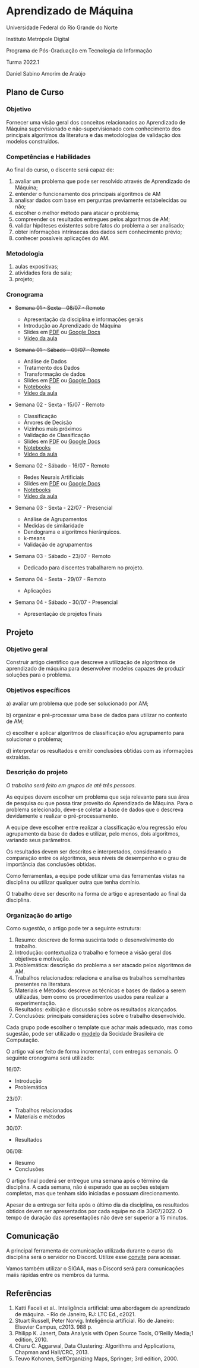 
# Aprendizado de Máquina

Universidade Federal do Rio Grande do Norte

Instituto Metrópole Digital

Programa de Pós-Graduação em Tecnologia da Informação

Turma 2022.1

Daniel Sabino Amorim de Araújo

## Plano de Curso

### Objetivo

Fornecer uma visão geral dos conceitos relacionados ao Aprendizado de Máquina supervisionado e não-supervisionado com conhecimento dos principais algoritmos da literatura e das metodologias de validação dos modelos construídos.

### Competências e Habilidades

Ao final do curso, o discente será capaz de:

1. avaliar um problema que pode ser resolvido através de Aprendizado de Máquina;
2. entender o funcionamento dos principais algoritmos de AM
3. analisar dados com base em perguntas previamente estabelecidas ou não;
4. escolher o melhor método para atacar o problema;
5. compreender os resultados entregues pelos algoritmos de AM;
6. validar hipóteses existentes sobre fatos do problema a ser analisado;
7. obter informações intrínsecas dos dados sem conhecimento prévio;
8. conhecer possíveis aplicações do AM.

### Metodologia

1. aulas expositivas;
2. atividades fora de sala;
3. projeto;

### Cronograma

- ~~Semana 01 - Sexta - 08/07 - Remoto~~
  - Apresentação da disciplina e informações gerais
  - Introdução ao Aprendizado de Máquina
  - Slides em [PDF](./01_Introducao/slides/PPgTI3001%20-%202022.1%20-%20AM%20-%2001%20-%20Introdu%C3%A7%C3%A3o.pdf) ou [Google Docs](https://docs.google.com/presentation/d/1LN1KMfaIN8gKBZFe6J4m68FHsYd_RhxagrGjsdzq-l0/edit?usp=sharing)
  - [Vídeo da aula](https://youtu.be/9ppcTOEqjE0)
- ~~Semana 01 - Sábado - 09/07 - Remoto~~
  - Análise de Dados
  - Tratamento dos Dados
  - Transformação de dados
  - Slides em [PDF](./02_Analise_e_Visualizacao_de_dados/slides/PPgTI3001%20-%202022.1%20-%20AM%20-%2002%20-%20An%C3%A1lise%20e%20Visualiza%C3%A7%C3%A3o%20de%20Dados.pdf) ou [Google Docs](https://docs.google.com/presentation/d/10J49_bTuvD-9xu66jh9YudWAFbBrBzWDDl5d15aDqps/edit?usp=sharing)
  - [Notebooks](./02_Analise_e_Visualizacao_de_dados/exemplos/)
  - [Vídeo da aula](https://youtu.be/VCYxwih4Z8Q)

- Semana 02 - Sexta - 15/07 - Remoto
  - Classificação
  - Árvores de Decisão
  - Vizinhos mais próximos
  - Validação de Classificação
  - Slides em [PDF](./03_AM_Supervisionado_Parte_I/slides/PPgTI3001%20-%202022.1%20-%20AM%20-%2003%20-%20Classifica%C3%A7%C3%A3o%20-%20Parte%20I.pdf) ou [Google Docs](https://docs.google.com/presentation/d/1LsiuxaRrVKTU2rAg3toKLmzbKifZv6NMc3xeNbNW70U/edit?usp=sharing)
  - [Notebooks](./03_AM_Supervisionado_Parte_I/exemplos/)
  - [Vídeo da aula]()

- Semana 02 - Sábado - 16/07 - Remoto
  - Redes Neurais Artificiais
  - Slides em [PDF](./04_AM_Supervisionado_Parte_II/slides/PPgTI3001%20-%202022.1%20-%20AM%20-%2004%20-%20Classifica%C3%A7%C3%A3o%20-%20Parte%20II.pdf) ou [Google Docs](https://docs.google.com/presentation/d/1eULsm-bcuArCgLR0caz5JMs-xkHKmYK5VQ5KxuyZV6E/edit?usp=sharing)
  - [Notebooks](./04_AM_Supervisionado_Parte_II/exemplos/)
  - [Vídeo da aula]() 

- Semana 03 - Sexta - 22/07 - Presencial
  - Análise de Agrupamentos
  - Medidas de similaridade
  - Dendograma e algoritmos hierárquicos.
  - k-means
  - Validação de agrupamentos

- Semana 03 - Sábado - 23/07 - Remoto
  - Dedicado para discentes trabalharem no projeto.

- Semana 04 - Sexta - 29/07 - Remoto
  - Aplicações

- Semana 04 - Sábado - 30/07 - Presencial
  - Apresentação de projetos finais

## Projeto

### Objetivo geral

Construir artigo científico que descreve a utilização de algoritmos de aprendizado de máquina para desenvolver modelos capazes de produzir soluções para o problema.

### Objetivos específicos

a) avaliar um problema que pode ser solucionado por AM;

b) organizar e pré-processar uma base de dados para utilizar no contexto de AM;

c) escolher e aplicar algoritmos de classificação e/ou agrupamento para solucionar o problema;

d) interpretar os resultados e emitir conclusões obtidas com as informações extraídas.

### Descrição do projeto

_O trabalho será feito em grupos de até três pessoas._

As equipes devem escolher um problema que seja relevante para sua área de pesquisa ou que possa tirar proveito do Aprendizado de Máquina. Para o problema selecionado, deve-se coletar a base de dados que o descreva devidamente e realizar o pré-processamento.

A equipe deve escolher entre realizar a classificação e/ou regressão e/ou agrupamento da base de dados e utilizar, pelo menos, dois algoritmos, variando seus parâmetros.

Os resultados devem ser descritos e interpretados, considerando a comparação entre os algoritmos, seus níveis de desempenho e o grau de importância das conclusões obtidas.

Como ferramentas, a equipe pode utilizar uma das ferramentas vistas na disciplina ou utilizar qualquer outra que tenha domínio.

O trabalho deve ser descrito na forma de artigo e apresentado ao final da disciplina. 

### Organização do artigo

Como _sugestão_, o artigo pode ter a seguinte estrutura:

1. Resumo: descreve de forma suscinta todo o desenvolvimento do trabalho.
2. Introdução: contextualiza o trabalho e fornece a visão geral dos objetivos e motivação.
3. Problemática: descrição do problema a ser atacado pelos algoritmos de AM. 
4. Trabalhos relacionados: relaciona e analisa os trabalhos semelhantes presentes na literatura.
5. Materiais e Métodos: descreve as técnicas e bases de dados a serem utilizadas, bem como os procedimentos usados para realizar a experimentação.
6. Resultados: exibição e discussão sobre os resultados alcançados.
7. Conclusões: principais considerações sobre o trabalho desenvolvido.

Cada grupo pode escolher o template que achar mais adequado, mas como sugestão, pode ser utilizado o [modelo](https://www.sbc.org.br/documentos-da-sbc/send/169-templates-para-artigos-e-capitulos-de-livros/878-modelosparapublicaodeartigos) da Socidade Brasileira de Computação.

O artigo vai ser feito de forma incremental, com entregas semanais. O seguinte cronograma será utilizado:

16/07:

- Introdução
- Problemática

23/07:

- Trabalhos relacionados
- Materiais e métodos

30/07:

- Resultados

06/08:

- Resumo
- Conclusões

O artigo final poderá ser entregue uma semana após o término da disciplina. A cada semana, não é esperado que as seções estejam completas, mas que tenham sido iniciadas e possuam direcionamento.

Apesar de a entrega ser feita após o último dia da disciplina, os resultados obtidos devem ser apresentados por
cada equipe no dia 30/07/2022. O tempo de duração das apresentações não deve ser superior a 15 minutos.

## Comunicação

A principal ferramenta de comunicação utilizada durante o curso da disciplina será o servidor no Discord. Utilize esse [convite](https://discord.gg/Uk9vpGGuuP) para acessar.

Vamos também utilizar o SIGAA, mas o Discord será para comunicações maiis rápidas entre os membros da turma.
## Referências

1. Katti Faceli et al.. Inteligência artificial: uma abordagem de aprendizado de máquina. - Rio de Janeiro, RJ: LTC Ed., c2021.
2. Stuart Russell, Peter Norvig. Inteligência artificial. Rio de Janeiro: Elsevier Campus, c2013. 988 p.
3. Philipp K. Janert, Data Analysis with Open Source Tools, O'Reilly Media;1 edition, 2010.
4. Charu C. Aggarwal, Data Clustering: Algorithms and Applications, Chapman and Hall/CRC, 2013.
5. Teuvo Kohonen, SelfOrganizing Maps, Springer; 3rd edition, 2000.
